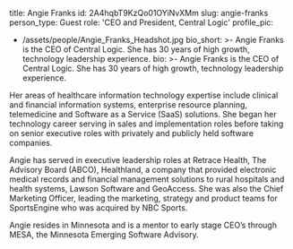 title: Angie Franks
id: 2A4hqbT9KzQo01OYiNvXMm
slug: angie-franks
person_type: Guest
role: 'CEO and President, Central Logic'
profile_pic:
  - /assets/people/Angie_Franks_Headshot.jpg
bio_short: >-
  Angie Franks is the CEO of Central Logic.  She has 30 years of high growth,
  technology leadership experience.
bio: >-
  Angie Franks is the CEO of Central Logic.  She has 30 years of high growth,
  technology leadership experience.


  Her areas of healthcare information technology expertise include clinical and
  financial information systems, enterprise resource planning, telemedicine and
  Software as a Service (SaaS) solutions. She began her technology career
  serving in sales and implementation roles before taking on senior executive
  roles with privately and publicly held software companies.


  Angie has served in executive leadership roles at Retrace Health, The Advisory
  Board (ABCO), Healthland, a company that provided electronic medical records
  and financial management solutions to rural hospitals and health systems,
  Lawson Software and GeoAccess.  She was also the Chief Marketing Officer,
  leading the marketing, strategy and product teams for SportsEngine who was
  acquired by NBC Sports.


  Angie resides in Minnesota and is a mentor to early stage CEO’s through MESA,
  the Minnesota Emerging Software Advisory.
